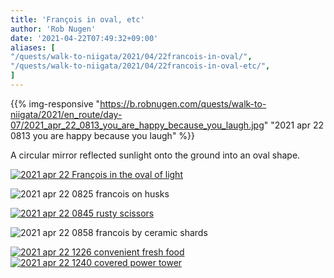 ```yaml
---
title: 'François in oval, etc'
author: 'Rob Nugen'
date: '2021-04-22T07:49:32+09:00'
aliases: [
"/quests/walk-to-niigata/2021/04/22francois-in-oval/",
"/quests/walk-to-niigata/2021/04/22francois-in-oval-etc/",
]
---
```


{{% img-responsive "https://b.robnugen.com/quests/walk-to-niigata/2021/en_route/day-07/2021_apr_22_0813_you_are_happy_because_you_laugh.jpg" "2021 apr 22 0813 you are happy because you laugh" %}}

A circular mirror reflected sunlight onto the ground into an oval shape.

[![2021 apr 22 François in the oval of light](//b.robnugen.com/quests/walk-to-niigata/2021/en_route/day-07/thumbs/2021_apr_22_francois_in_the_oval_of_light.jpeg)](//b.robnugen.com/quests/walk-to-niigata/2021/en_route/day-07/2021_apr_22_francois_in_the_oval_of_light.jpeg)


<img
src="https://b.robnugen.com/quests/walk-to-niigata/2021/en_route/day-07/2021_apr_22_0825_francois_on_husks.jpg"
alt="2021 apr 22 0825 francois on husks"
class="half" />


[![2021 apr 22 0845 rusty scissors](//b.robnugen.com/quests/walk-to-niigata/2021/en_route/day-07/thumbs/2021_apr_22_0845_rusty_scissors.jpg)](//b.robnugen.com/quests/walk-to-niigata/2021/en_route/day-07/2021_apr_22_0845_rusty_scissors.jpg)

<img
src="https://b.robnugen.com/quests/walk-to-niigata/2021/en_route/day-07/2021_apr_22_0858_francois_by_ceramic_shards.jpg"
alt="2021 apr 22 0858 francois by ceramic shards"
class="half" />

[![2021 apr 22 1226 convenient fresh food](//b.robnugen.com/quests/walk-to-niigata/2021/en_route/day-07/thumbs/2021_apr_22_1226_convenient_fresh_food.jpg)](//b.robnugen.com/quests/walk-to-niigata/2021/en_route/day-07/2021_apr_22_1226_convenient_fresh_food.jpg)
[![2021 apr 22 1240 covered power tower](//b.robnugen.com/quests/walk-to-niigata/2021/en_route/day-07/thumbs/2021_apr_22_1240_covered_power_tower.jpg)](//b.robnugen.com/quests/walk-to-niigata/2021/en_route/day-07/2021_apr_22_1240_covered_power_tower.jpg)

